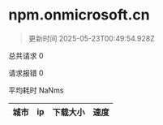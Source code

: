 
  # npm.onmicrosoft.cn

  > 更新时间 2025-05-23T00:49:54.928Z
  
  总共请求 0

  请求报错 0

  平均耗时 NaNms

|城市|ip|下载大小|速度|
|-----|----------|---|---|

  